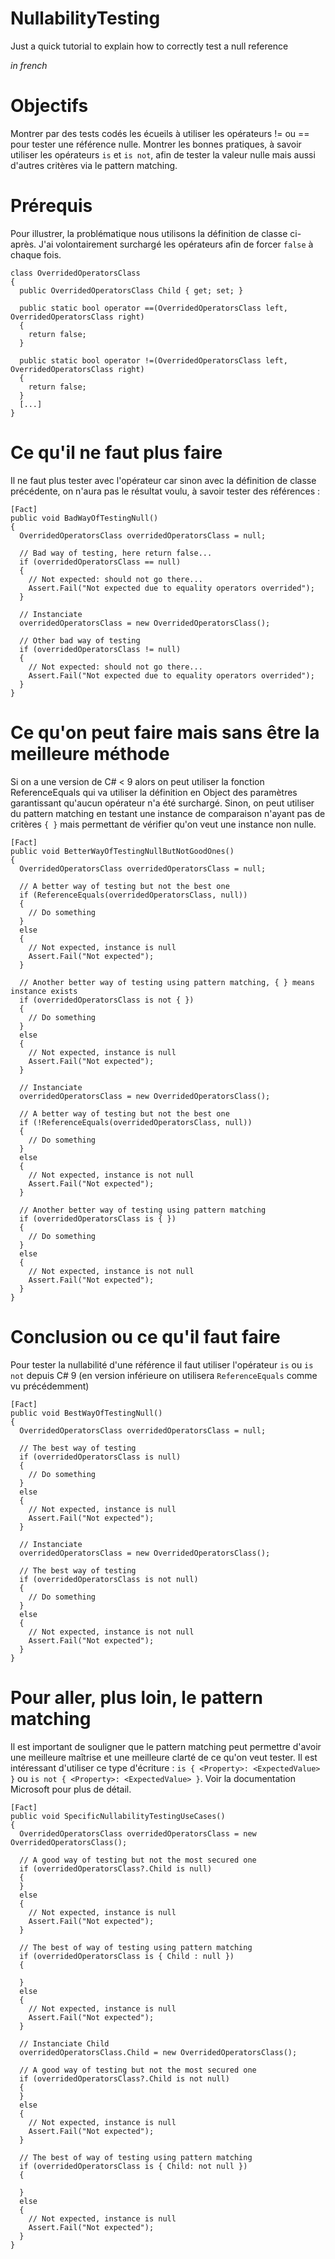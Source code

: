 # NullabilityTesting

Just a quick tutorial to explain how to correctly test a null reference

_in french_

# Objectifs

Montrer par des tests codés les écueils à utiliser les opérateurs != ou == pour tester une référence nulle.
Montrer les bonnes pratiques, à savoir utiliser les opérateurs `is` et `is not`, afin de tester la valeur nulle mais aussi d'autres critères via le pattern matching.

# Prérequis

Pour illustrer, la problématique nous utilisons la définition de classe ci-après.
J'ai volontairement surchargé les opérateurs afin de forcer `false` à chaque fois.

```
class OverridedOperatorsClass
{
  public OverridedOperatorsClass Child { get; set; }

  public static bool operator ==(OverridedOperatorsClass left, OverridedOperatorsClass right)
  {
    return false;
  }

  public static bool operator !=(OverridedOperatorsClass left, OverridedOperatorsClass right)
  {
    return false;
  }
  [...]
}
```

# Ce qu'il ne faut plus faire

Il ne faut plus tester avec l'opérateur car sinon avec la définition de classe précédente, on n'aura pas le résultat voulu, à savoir tester des références :

```
[Fact]
public void BadWayOfTestingNull()
{
  OverridedOperatorsClass overridedOperatorsClass = null;

  // Bad way of testing, here return false...
  if (overridedOperatorsClass == null)
  {
    // Not expected: should not go there...
    Assert.Fail("Not expected due to equality operators overrided");
  }

  // Instanciate 
  overridedOperatorsClass = new OverridedOperatorsClass();

  // Other bad way of testing
  if (overridedOperatorsClass != null)
  {
    // Not expected: should not go there...
    Assert.Fail("Not expected due to equality operators overrided");
  }
}
```

# Ce qu'on peut faire mais sans être la meilleure méthode

Si on a une version de C# < 9 alors on peut utiliser la fonction ReferenceEquals qui va utiliser la définition en Object des paramètres garantissant qu'aucun opérateur n'a été surchargé.
Sinon, on peut utiliser du pattern matching en testant une instance de comparaison n'ayant pas de critères `{ }` mais permettant de vérifier qu'on veut une instance non nulle.

```
[Fact]
public void BetterWayOfTestingNullButNotGoodOnes()
{
  OverridedOperatorsClass overridedOperatorsClass = null;

  // A better way of testing but not the best one
  if (ReferenceEquals(overridedOperatorsClass, null))
  {
    // Do something
  }
  else
  {
    // Not expected, instance is null
    Assert.Fail("Not expected");
  }
  
  // Another better way of testing using pattern matching, { } means instance exists
  if (overridedOperatorsClass is not { })
  {
    // Do something
  }
  else
  {
    // Not expected, instance is null
    Assert.Fail("Not expected");
  }

  // Instanciate
  overridedOperatorsClass = new OverridedOperatorsClass();

  // A better way of testing but not the best one
  if (!ReferenceEquals(overridedOperatorsClass, null))
  {
    // Do something
  }
  else
  {
    // Not expected, instance is not null
    Assert.Fail("Not expected");
  }

  // Another better way of testing using pattern matching
  if (overridedOperatorsClass is { })
  {
    // Do something
  }
  else
  {
    // Not expected, instance is not null
    Assert.Fail("Not expected");
  }
}
```

# Conclusion ou ce qu'il faut faire

Pour tester la nullabilité d'une référence il faut utiliser l'opérateur `is` ou `is not` depuis C# 9 (en version inférieure on utilisera `ReferenceEquals` comme vu précédemment)

```
[Fact]
public void BestWayOfTestingNull()
{
  OverridedOperatorsClass overridedOperatorsClass = null;

  // The best way of testing
  if (overridedOperatorsClass is null)
  {
    // Do something
  }
  else
  {
    // Not expected, instance is null
    Assert.Fail("Not expected");
  }

  // Instanciate
  overridedOperatorsClass = new OverridedOperatorsClass();

  // The best way of testing
  if (overridedOperatorsClass is not null)
  {
    // Do something
  }
  else
  {
    // Not expected, instance is not null
    Assert.Fail("Not expected");
  }
}
```

# Pour aller, plus loin, le pattern matching

Il est important de souligner que le pattern matching peut permettre d'avoir une meilleure maîtrise et une meilleure clarté de ce qu'on veut tester.
Il est intéressant d'utiliser ce type d'écriture : `is { <Property>: <ExpectedValue> }` ou `is not { <Property>: <ExpectedValue> }`.
Voir la documentation Microsoft pour plus de détail.

```
[Fact]
public void SpecificNullabilityTestingUseCases()
{
  OverridedOperatorsClass overridedOperatorsClass = new OverridedOperatorsClass();

  // A good way of testing but not the most secured one
  if (overridedOperatorsClass?.Child is null)
  { 
  }
  else
  {
    // Not expected, instance is null
    Assert.Fail("Not expected");
  }

  // The best of way of testing using pattern matching
  if (overridedOperatorsClass is { Child : null })
  {

  }
  else
  {
    // Not expected, instance is null
    Assert.Fail("Not expected");
  }

  // Instanciate Child
  overridedOperatorsClass.Child = new OverridedOperatorsClass();

  // A good way of testing but not the most secured one
  if (overridedOperatorsClass?.Child is not null)
  {
  }
  else
  {
    // Not expected, instance is null
    Assert.Fail("Not expected");
  }

  // The best of way of testing using pattern matching
  if (overridedOperatorsClass is { Child: not null })
  {

  }
  else
  {
    // Not expected, instance is null
    Assert.Fail("Not expected");
  }
}
```

